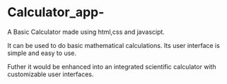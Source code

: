 # Calculator_app-
A Basic Calculator made using html,css and javascipt.

It can be used to do basic mathematical calculations.
Its user interface is simple and easy to use.

Futher it would be enhanced into an integrated scientific calculator with customizable user interfaces.
